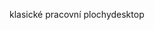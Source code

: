 <span data-ttu-id="ae493-101">klasické pracovní plochy</span><span class="sxs-lookup"><span data-stu-id="ae493-101">desktop</span></span>